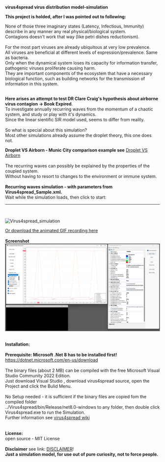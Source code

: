 **virus4spread virus distribution model-simulation**

**This project is holded, after I was pointed out to following:**

None of those three imaginary states (Latency, Infectious, Immunity) describe in any manner any real physical/biological system. 
<br>
Contagions doesn't work that way (like petri dishes reductionism). 
<br>
<br>
For the most part viruses are already ubiquitous at very low prevalence.
<br>
All viruses are beneficial at different levels of expression/prevalence. Same as bacteria. 
<br>Only when the dynamical system loses its capacity for information transfer, pathogenic viruses proliferate causing harm.
<br>They are important components of the ecosystem that have a necessary biological function, 
such as building networks for the transmission of information in this system.
<br>
<br>

**Here arises an attempt to test DR Clare Craig's hypothesis about airborne virus contagion -> Book Expired**.
<br> 
To investigate annually recurring waves from the momentum of a chaotic system, and study or play with it's dynamics.
<br> 
Since the linear sientific SIR model used, seems to differ from reality.
<br>
<br>So what is special about this simulation? 
<br>Most other simulations already assume the droplet theory, this one does not. 
<br>

**Droplet VS Airborn ‐ Munic City comparison example see**
[Droplet VS Airborn](https://github.com/gitfrid/virus4spread/wiki/4.-Droplet-VS-Airborn-%E2%80%90-Munic-City-comparison)
<br>
<br>
The recurring waves can possibly be explained by the properties of the coupled system.
<br>Without having to resort to changes to the environment or immune system.
<br>
<br>**Recurring waves simulation - with parameters from Virus4spread_Sample.xml.**
<br>Wait while the simulation loads, then click to start:
_________________________________________
<br>

![Virus4spread_simulation](https://github.com/gitfrid/virus4spread/blob/e7fa8e33f64a566f36b3e1b0f723a4536f8f6026/VirusSpreadDokumentation/samples/Virus4spread%20sample%20FF%20small.gif)
<br>

[Or download the animated GIF recording here](https://github.com/gitfrid/virus4spread/tree/b6541d0bf786c828a5c67cb950ebc356451870c3/VirusSpreadDokumentation/samples)
<br>
<br>
**Screenshot**
<br>
<img src="https://github.com/gitfrid/virus4spread/blob/cbb5aafd0013ba657c6d9457e5fdd46be8050021/VirusSpreadDokumentation/samples/Virus4spread_Sample.png" width="800" height="auto">
<br>
<br>

**Installation:**
<br>
<br>**Prerequisite: Microsoft .Net 8 has to be installed first!** https://dotnet.microsoft.com/en-us/download
<br>
<br>The binary files (about 2 MB) can be compiled with the free Microsoft Visual Studio Community 2022 Edition. 
<br>Just download Visual Studio , download virus4spread source, open the Project and click the Bulid Menu.
<br>
<br>No Setup needed - it is  sufficient if the binary files are copied fom the compiled folder 
<br>../Virus4spread/bin/Release/net8.0-windows to any folder, then double click Virus4spread.exe to run the Simulation.
<br>Further information see [virus4spread wiki](https://github.com/gitfrid/virus4spread/wiki)
<br>
<br>
<br>
**License:** 
<br>open source - MIT License
<br>
<br>
**Disclaimer** see link: [DISCLAIMER](https://github.com/gitfrid/virus4spread/blob/4beca8c58021423e41bf62333898a44eda09578e/Disclaimer.md)!
<br>
**Just a simulation model, for use out of pure curiosity, not to force people.**
